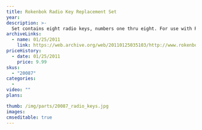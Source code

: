 ```yaml
---
title: Rokenbok Radio Key Replacement Set
year: 
description: >-
  Set contains eight radio keys, numbers one thru eight. For use with Rokenbok RC vehicles.
archiveLinks:
  - name: 01/25/2011
    link: https://web.archive.org/web/20110125035103/http://www.rokenbok.com/estore/spare-parts/rokenbok-radio-key-replacement-set
priceHistory:
  - date: 01/25/2011
    price: 9.99
skus:
  - "20087"
categories: 
  - 
video: ""
plans:

thumb: /img/parts/20087_radio_keys.jpg
images:
cmseditable: true
---
```

